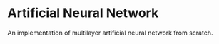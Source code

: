 # Artificial Neural Network
An implementation of multilayer artificial neural network from scratch.
